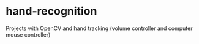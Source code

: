 # hand-recognition
Projects with OpenCV and hand tracking (volume controller and computer mouse controller)
